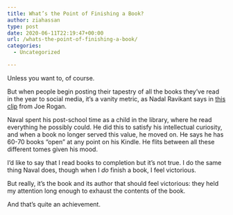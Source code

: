```yaml
---
title: What’s the Point of Finishing a Book?
author: ziahassan
type: post
date: 2020-06-11T22:19:47+00:00
url: /whats-the-point-of-finishing-a-book/
categories:
  - Uncategorized

---
```

Unless you want to, of course. 

But when people begin posting their tapestry of all the books they’ve read in the year to social media, it’s a vanity metric, as Nadal Ravikant says in [this clip][1] from Joe Rogan.

Naval spent his post-school time as a child in the library, where he read everything he possibly could. He did this to satisfy his intellectual curiosity, and when a book no longer served this value, he moved on. He says he has 60-70 books “open” at any point on his Kindle. He flits between all these different tomes given his mood.

I’d like to say that I read books to completion but it’s not true. I do the same thing Naval does, though when I _do_ finish a book, I feel victorious. 

But really, it’s the book and its author that should feel victorious: they held my attention long enough to exhaust the contents of the book.

And that’s quite an achievement.

 [1]: https://www.youtube.com/watch?v=ywfx3Um3dsg